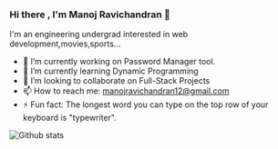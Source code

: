 ### Hi there , I'm Manoj Ravichandran 👋
I'm an engineering undergrad interested in web development,movies,sports...

- 🔭 I’m currently working on Password Manager tool.
- 🌱 I’m currently learning Dynamic Programming
- 👯 I’m looking to collaborate on Full-Stack Projects
- 📫 How to reach me: manojravichandran12@gmail.com
- ⚡ Fun fact: The longest word you can type on the top row of your keyboard is "typewriter".

![Github stats](https://github-readme-stats.vercel.app/api?username=M-A-N-O-J&theme=highcontrast&show_icons=true&count_private=true)
